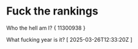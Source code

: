 # Fuck the rankings

Who the hell am I?
{ 11300938 }

What fucking year is it?
[ 2025-03-26T12:33:20Z ]
